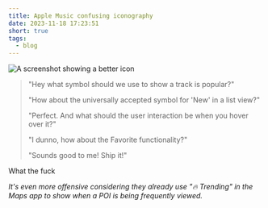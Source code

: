 ```yaml
---
title: Apple Music confusing iconography
date: 2023-11-18 17:23:51
short: true
tags:
  - blog
---
```


![A screenshot showing a better icon](betterIcon.png)

> "Hey what symbol should we use to show a track is popular?"
>
> "How about the universally accepted symbol for 'New' in a list view?"
>
> "Perfect. And what should the user interaction be when you hover over it?"
>
> "I dunno, how about the Favorite functionality?"
>
> "Sounds good to me! Ship it!"

What the fuck

_It's even more offensive considering they already use "🔥 Trending" in the Maps app to show when a POI is being frequently viewed._
